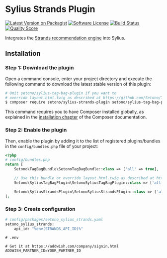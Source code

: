 # Sylius Strands Plugin

[![Latest Version on Packagist][ico-version]][link-packagist]
[![Software License][ico-license]](LICENSE)
[![Build Status][ico-travis]][link-travis]
[![Quality Score][ico-code-quality]][link-code-quality]

Integrates the [Strands recommendation engine](https://retail.strands.com/products/product-recommendations/) into Sylius. 

## Installation

### Step 1: Download the plugin

Open a command console, enter your project directory and execute the following command to download the latest stable version of this plugin:

```bash
# Omit setono/sylius-tag-bag-plugin if you want to
# override layout.html.twig as described at https://github.com/Setono/TagBagBundle#usage
$ composer require setono/sylius-strands-plugin setono/sylius-tag-bag-plugin
```

This command requires you to have Composer installed globally, as explained in the [installation chapter](https://getcomposer.org/doc/00-intro.md) of the Composer documentation.

### Step 2: Enable the plugin

Then, enable the plugin by adding it to the list of registered plugins/bundles
in the `config/bundles.php` file of your project:

```php
<?php
# config/bundles.php
return [
    Setono\TagBagBundle\SetonoTagBagBundle::class => ['all' => true],

    // Use this bundle or override layout.html.twig as described at https://github.com/Setono/TagBagBundle#usage
    Setono\SyliusTagBagPlugin\SetonoSyliusTagBagPlugin::class => ['all' => true],

    Setono\SyliusStrandsPlugin\SetonoSyliusStrandsPlugin::class => ['all' => true],
];
```

### Step 3: Create configuration 

```bash
# config/packages/setono_sylius_strands.yaml
setono_sylius_strands:
    api_id: "%env(STRANDS_API_ID)%"
```

```
# .env

# Get it at https://addwish.com/company/signin.html
ADDWISH_PARTNER_ID=YOUR_PARTNER_ID
```

[ico-version]: https://img.shields.io/packagist/v/setono/sylius-strands-plugin.svg?style=flat-square
[ico-license]: https://img.shields.io/badge/license-MIT-brightgreen.svg?style=flat-square
[ico-travis]: https://travis-ci.com/Setono/SyliusStrandsPlugin.svg?branch=master
[ico-code-quality]: https://img.shields.io/scrutinizer/g/Setono/SyliusStrandsPlugin.svg?style=flat-square

[link-packagist]: https://packagist.org/packages/setono/sylius-strands-plugin
[link-travis]: https://travis-ci.com/Setono/SyliusStrandsPlugin
[link-code-quality]: https://scrutinizer-ci.com/g/Setono/SyliusStrandsPlugin
